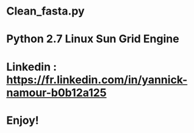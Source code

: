 # Clean_fasta.py

# Python 2.7   Linux   Sun Grid Engine

# Linkedin : https://fr.linkedin.com/in/yannick-namour-b0b12a125

# Enjoy!
